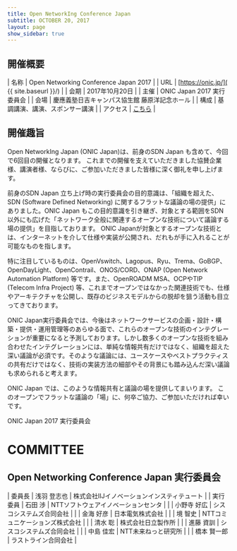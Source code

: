 ```yaml
---
title: Open NetworkIng Conference Japan
subtitle: OCTOBER 20, 2017
layout: page
show_sidebar: true
---
```

## 開催概要

| 名称     | Open Networking Conference Japan 2017 |
| URL      | [https://onic.jp/]( {{ site.baseurl }}/) |
| 会期     | 2017年10月20日 |
| 主催     | ONIC Japan 2017 実行委員会 |
| 会場     | 慶應義塾日吉キャンパス協生館 藤原洋記念ホール |
| 構成     | 基調講演、講演、スポンサー講演 |
| アクセス | [こちら]({{site.baseurl}}/access/) | 

## 開催趣旨
Open NetworkIng Japan (ONIC Japan)は、前身のSDN Japan も含めて、今回で6回目の開催となります。
これまでの開催を支えていただきました協賛企業様、講演者様、ならびに、ご参加いただきました皆様に深く御礼を申し上げます。

前身のSDN Japan 立ち上げ時の実行委員会の目的意識は、「組織を超えた、SDN (Software Defined Networking) に関するフラットな議論の場の提供」にありました。ONIC Japan もこの目的意識を引き継ぎ、対象とする範囲をSDN以外にも広げた「ネットワーク全般に関連するオープンな技術について議論する場の提供」を目指しております。 ONIC Japanが対象とするオープンな技術とは、インターネットを介して仕様や実装が公開され、だれもが手に入れることが可能なものを指します。

特に注目しているものは、OpenVswitch、Lagopus、Ryu、Trema、GoBGP、OpenDayLight、OpenContrail、ONOS/CORD、ONAP (Open Network Automation Platform) 等です。また、OpenROADM MSA、OCPやTIP (Telecom Infra Project) 等、これまでオープンではなかった関連技術でも、仕様やアーキテクチャを公開し、既存のビジネスモデルからの脱却を狙う活動も目立ってきております。

ONIC Japan実行委員会では、今後はネットワークサービスの企画・設計・構築・提供・運用管理等のあらゆる面で、これらのオープンな技術のインテグレーションが重要になると予測しております。しかし数多くのオープンな技術を組み合わせたインテグレーションには、単純な情報共有だけではなく、組織を超えた深い議論が必須です。そのような議論には、ユースケースやベストプラクティスの共有だけではなく、技術の実装方法の細部やその背景にも踏み込んだ深い議論も求められると考えます。

ONIC Japan では、このような情報共有と議論の場を提供してまいります。
このオープンでフラットな議論の「場」に、何卒ご協力、ご参加いただければ幸いです。

ONIC Japan 2017 実行委員会

# COMMITTEE
## Open Networking Conference Japan 実行委員会

| 委員長 | 浅羽 登志也 | 株式会社IIJイノベーションインスティテュート |
| 実行委員 | 石田 渉 | NTTソフトウェアイノベーションセンタ |
|        | 小野寺 好広 | シスコシステムズ合同会社 |
|        | 金海 好彦 | 日本電気株式会社 |
|        | 境 智史 | NTTコミュニケーションズ株式会社 |
|        | 清水 聡 | 株式会社日立製作所 |
|        | 進藤 資訓 | シスコシステムズ合同会社 |
|        | 中島 佳宏 | NTT未来ねっと研究所 |
|        | 橋本 賢一郎 | ラストライン合同会社 |

